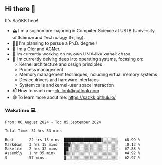 ## Hi there 👋

It's SaZiKK here!

- 🏔️ I'm a sophomore majoring in Computer Science  at USTB (University of Science and Technology Beijing).
- 🧑‍🎓 I'm planning to pursue a Ph.D. degree！
- 🚀 I'm a OIer and ACMer.
- 🔭 I’m currently working on my own UNIX-like kernel: chaos.
- 🌱 I'm currently delving deep into operating systems, focusing on:
  - Kernel architecture and design principles
  - Process management
  - Memory management techniques, including virtual memory systems
  - Device drivers and hardware interfaces
  - System calls and kernel-user space interaction
- 📫 How to reach me: ck_look@outlook.com
- 😄 To learn more about me: https://sazikk.github.io/

  
<!--
**SaZiKK/SaZiKK** is a ✨ _special_ ✨ repository because its `README.md` (this file) appears on your GitHub profile.

Here are some ideas to get you started:

- 🔭 I’m currently working on ...
- 🌱 I’m currently learning ...
- 👯 I’m looking to collaborate on ...
- 🤔 I’m looking for help with ...
- 💬 Ask me about ...
- 📫 How to reach me: ...
- 😄 Pronouns: ...
- ⚡ Fun fact: ...
-->

### Wakatime 💻

<!--START_SECTION:waka-->

```txt
From: 06 August 2024 - To: 05 September 2024

Total Time: 31 hrs 53 mins

Rust       22 hrs 13 mins  █████████████████▒░░░░░░░   68.99 %
Markdown   3 hrs 15 mins   ██▓░░░░░░░░░░░░░░░░░░░░░░   10.13 %
Makefile   2 hrs 32 mins   ██░░░░░░░░░░░░░░░░░░░░░░░   07.88 %
Assembly   1 hr 35 mins    █▒░░░░░░░░░░░░░░░░░░░░░░░   04.92 %
S          57 mins         ▓░░░░░░░░░░░░░░░░░░░░░░░░   02.97 %
```

<!--END_SECTION:waka-->
